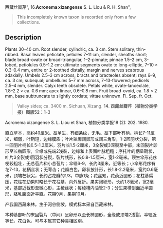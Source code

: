 西藏丝瓣芹",
16.**Acronema xizangense** S. L. Liou & R. H. Shan",

> This incompletely known taxon is recorded only from a few collections.

## Description
Plants 30–40 cm. Root slender, cylindric, ca. 3 cm. Stem solitary, thin-ribbed. Basal leaves petiolate, petioles 7–11 cm, slender, sheaths short; blade broad-ovate or broad-triangular, 1–2-pinnate; pinnae 1.5–2 cm, 3-lobed, petiolules 0.5–1.2 cm; ultimate segments ovate to long-elliptic, 7–10 × 0.3–0.4 mm, entire or 2-toothed distally, margin and nerves scabrous adaxially. Umbels 2.5–3 cm across; bracts and bracteoles absent; rays 6–9, ca. 3 cm, subequal; umbellules 5–7 mm across, 7–13-flowered; pedicels 2.5–4 mm, slender. Calyx teeth obsolete. Petals white, ovate-lanceolate, 1.8–2.2 × ca. 0.6 mm; apex linear, 0.6–0.8 mm. Fruit broad-ovoid, ca. 1.8 × 2 mm, base subtruncate to slightly cordate; vittae unknown. Fl. Sep, fr. Oct.

> Valley sides; ca. 3400 m. Sichuan, Xizang.
**14. 西藏丝瓣芹（植物分类学报）图版52：1-3**

Acronema xizangense S. L. Liou et Shan, 植物分类学报18 (2): 202. 1980.

直立草本，高约40厘米。茎单生，有细条纹，无毛。茎下部叶有柄，柄长7-11厘米，细弱，叶鞘短，边缘膜质；叶片轮廓阔卵形或阔三角形，1-2回羽状分裂，第一回羽片柄长0.5-1.2厘米，羽片长1.5-2厘米，3全裂或3深裂至中部，末回裂片卵形至长椭圆形，全缘或先端2浅裂，边缘和上表面叶脉粗糙；序托叶的柄呈鞘状，叶片3全裂或1回羽状分裂，裂片线形，长0.8-1.5厘米，宽1-2毫米。顶生伞形花序梗较粗壮，无总苞片和小总苞片；伞辐6-9，长约3厘米，近等长；小伞形花序有花7-13，花柄丝状；无萼齿；花瓣白色，卵状披针形，长1.8-2.2毫米，宽约O.6毫米，顶端芒状尖，长约占花瓣的1/3，中脉1条；花丝短，花药近圆形；花柱基扁压，花柱在幼果时略长于花柱基，向外反折。果实阔卵形，长约1.8毫米，宽2毫米，基部近截形至微心形，主棱丝状；每棱槽内油管2-3；分生果横剖面近半圆形，胚乳腹面近平直。花期9月，果期10月。

产我国西藏米林。生于河谷侧坡。模式标本采自西藏米林。

本种基部叶的末回裂片（中间）呈卵形以至长椭圆形，全缘或顶端2浅裂，伞辐近等长，花白色，可与本属其它种类相区别。
